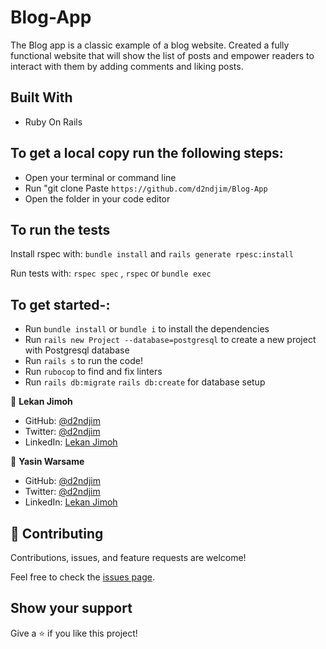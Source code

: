 # Blog-App
The Blog app is a classic example of a blog website. Created a fully functional website that will show the list of posts and empower readers to interact with them by adding comments and liking posts.

## Built With

- Ruby On Rails

## To get a local copy run the following steps:

- Open your terminal or command line
- Run "git clone Paste `https://github.com/d2ndjim/Blog-App`
- Open the folder in your code editor

## To run the tests

Install rspec with:
`bundle install`
and
`rails generate rpesc:install`

Run tests with:
`rspec spec` , `rspec` or `bundle exec`

## To get started-:

- Run `bundle install` or `bundle i` to install the dependencies
- Run `rails new Project --database=postgresql` to create a new project with Postgresql database
- Run `rails s` to run the code!
- Run `rubocop` to find and fix linters
- Run `rails db:migrate` `rails db:create` for database setup

👤 **Lekan Jimoh**

- GitHub: [@d2ndjim](https://github.com/d2ndjim)
- Twitter: [@d2ndjim](https://twitter.com/d2ndjim_)
- LinkedIn: [Lekan Jimoh](https://linkedin.com/in/lekanj)

👤 **Yasin Warsame**

- GitHub: [@d2ndjim](https://github.com/Yazino12)
- Twitter: [@d2ndjim](https://twitter.com/d2ndjim_)
- LinkedIn: [Lekan Jimoh](https://linkedin.com/in/lekanj)

## 🤝 Contributing

Contributions, issues, and feature requests are welcome!

Feel free to check the [issues page](https://github.com/sja-thedude/Blog-App/issues).

## Show your support

Give a ⭐️ if you like this project!